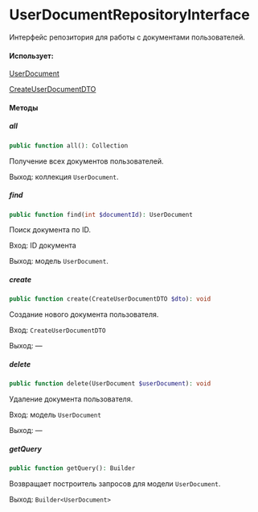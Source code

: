 # UserDocumentRepositoryInterface

Интерфейс репозитория для работы с документами пользователей.

#### Использует:

[UserDocument](/app/Models/User/UserDocument.md)

[CreateUserDocumentDTO](/app/DTO/User/Documents/CreateUserDocumentDTO.md)

#### Методы

##### all

```php
public function all(): Collection
```

Получение всех документов пользователей.

Выход: коллекция `UserDocument`.

##### find

```php
public function find(int $documentId): UserDocument
```

Поиск документа по ID.

Вход: ID документа

Выход: модель `UserDocument`.

##### create

```php
public function create(CreateUserDocumentDTO $dto): void
```

Создание нового документа пользователя.

Вход: `CreateUserDocumentDTO`

Выход: —

##### delete

```php
public function delete(UserDocument $userDocument): void
```

Удаление документа пользователя.

Вход: модель `UserDocument`

Выход: —

##### getQuery

```php
public function getQuery(): Builder
```

Возвращает построитель запросов для модели `UserDocument`.

Выход: `Builder<UserDocument>`
